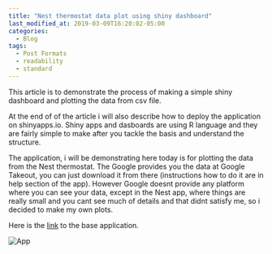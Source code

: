 ```yaml
---
title: "Nest thermostat data plot using shiny dashboard"
last_modified_at: 2019-03-09T16:20:02-05:00
categories:
  - Blog
tags:
  - Post Formats
  - readability
  - standard
---
```


This article is to demonstrate the process of making a simple shiny dashboard and plotting the data from csv file.

At the end of of the article i will also describe how to deploy the application on shinyapps.io.
Shiny apps and dasboards are using R language and they are fairly simple to make after you tackle the basis and understand the structure.

The application, i will be demonstrating here today is for plotting the data from the Nest thermostat. The Google provides you the data at Google Takeout, you can just download it from there (instructions how to do it are in help section of the app). However Google doesnt provide any platform where you can see your data, except in the Nest app, where things are really small and you cant see much of details and that didnt satisfy me, so i decided to make my own plots.

Here is the [link](https://p1463k.shinyapps.io/nest-plot/) to the base application.

![App]("/assets/images/dashb1.png")

